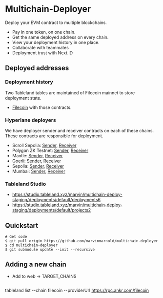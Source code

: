 # Multichain-Deployer

Deploy your EVM contract to multiple blockchains.

- Pay in one token, on one chain.
- Get the same deployed address on every chain.
- View your deployment history in one place.
- Collaborate with teammates
- Deployment trust with Next.ID

## Deployed addresses

### Deployment history

Two Tableland tables are maintained of Filecoin mainnet to store deployment state.

- [Filecoin](https://filfox.info/en/address/0x8Aab328aF3615e2D39aB67BB10667a6924c36F46?t=0) with those contracts.

### Hyperlane deployers

We have deployer sender and receiver contracts on each of these chains. These contracts are responsible for deployment.

- Scroll Sepolia: [Sender](https://sepolia.scrollscan.dev/address/0xD96eD5D45bA2A5f846605f6cC250DEAc244B99D4), [Receiver](https://sepolia.scrollscan.dev/address/0x4374db7ef1a32cef53ab81cb31eac65f89b5f2e1)
- Polygon ZK Testnet: [Sender](https://testnet-zkevm.polygonscan.com/address/0x4374db7ef1a32cef53ab81cb31eac65f89b5f2e1), [Receiver](https://testnet-zkevm.polygonscan.com/address/0xd96ed5d45ba2a5f846605f6cc250deac244b99d4)
- Mantle: [Sender](https://explorer.testnet.mantle.xyz/address/0xD96eD5D45bA2A5f846605f6cC250DEAc244B99D4), [Receiver](https://explorer.testnet.mantle.xyz/address/0x4374db7eF1A32Cef53AB81CB31eAC65f89B5F2e1)
- Goerli: [Sender](https://goerli.etherscan.io/address/0xe8eF7441F86C515387CC5415289C8F547803058d), [Receiver](https://goerli.etherscan.io/address/0x2040bd5940831b2f88740a0967758876b829e538)
- Sepolia: [Sender](https://sepolia.etherscan.io/address/0xe8eF7441F86C515387CC5415289C8F547803058d), [Receiver](https://sepolia.etherscan.io/address/0x2040bd5940831b2f88740a0967758876b829e538)
- Mumbai: [Sender](https://mumbai.polygonscan.com/address/0xe8eF7441F86C515387CC5415289C8F547803058d), [Receiver](https://mumbai.polygonscan.com/address/0x2040bd5940831b2f88740a0967758876b829e538)

### Tableland Studio

- https://studio.tableland.xyz/marvin/multichain-deploy-staging/deployments/default/deployments6
- https://studio.tableland.xyz/marvin/multichain-deploy-staging/deployments/default/projects2

## Quickstart

```
# Get code
$ git pull origin https://github.com/marvinmarnold/multichain-deployer
$ cd multichain-deployer
$ git submodule update --init --recursive
```

## Adding a new chain

- Add to web -> TARGET_CHAINS

##

tableland list --chain filecoin --providerUrl https://rpc.ankr.com/filecoin
